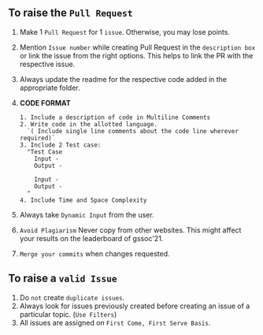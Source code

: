 ## To raise the `Pull Request`

1. Make 1 `Pull Request` for 1 `issue`. Otherwise, you may lose points.

2. Mention `Issue number` while creating Pull Request in the `description box` or link the issue from the right options. This helps to link the PR with the respective issue.

3. Always update the readme for the respective code added in the appropriate folder.

4. **CODE FORMAT**

     ```
     1. Include a description of code in Multiline Comments
     2. Write code in the allotted language. 
       `( Include single line comments about the code line wherever required)`
     3. Include 2 Test case: 
       "Test Case
         Input -
         Output -
     
         Input -
         Output -
       "
     4. Include Time and Space Complexity
     ```

5. Always take `Dynamic Input` from the user.
6. `Avoid Plagiarism` Never copy from other websites. 
    This might affect your results on the leaderboard of gssoc'21.
7. `Merge your commits` when changes requested.



## To raise a `valid Issue`
1.  Do `not` create `duplicate issues`. 
2.  Always look for issues previously created before creating an issue of a particular topic. (`Use Filters`)
3. All issues are assigned on `First Come, First Serve Basis`.